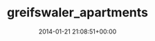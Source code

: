 ---
title:		"greifswaler_apartments"
mediatype:		"upload"
description:		"TBC"
date:		"2014-01-21 21:08:51+00:00"
album:		"city"
filename:		"greifswaler-apartments.md"
series:		""
cl_public_id:		"city/greifswaler_apartments"
cl_version:		1497000303
format:		"tiff"
bytes:		4736832
width:		2560
height:		1440
exposure_mode:		"Manual"
program:		"Manual"
aperture:		"5.0"
focal_length:		"116.0 mm"
iso:		"50"
shutter_speed:		"30"
metering:		"Multi-segment"
flash:		"Off, Did not fire"
white_balance:		"Custom"
colour_temp:		"2050"
has_crop:		"true"
orientation:		"Horizontal (normal)"
camera_model:		"NIKON D800"
lens_info:		"70-200mm f/2.8"
artist:		"No artist info"
x_resolution:		"300"
y_resolution:		"300"
---